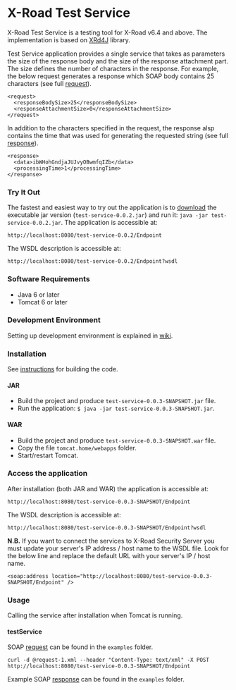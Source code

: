 # X-Road Test Service

X-Road Test Service is a testing tool for X-Road v6.4 and above. The implementation is based on [XRd4J](https://github.com/petkivim/xrd4j) library. 

Test Service application provides a single service that takes as parameters the size of the response body and the size of the response attachment part. The size defines the number of characters in the response. For example, the below request generates a response which SOAP body contains 25 characters (see full [request](https://github.com/petkivim/x-road-test-service/blob/master/examples/request-1.xml)).

```
<request>
  <responseBodySize>25</responseBodySize>
  <responseAttachmentSize>0</responseAttachmentSize>
</request>
```

In addition to the characters specified in the request, the response alsp contains the time that was used for generating the requested string  (see full [response](https://github.com/petkivim/x-road-test-service/blob/master/examples/response-1.xml)).

```
<response>
  <data>ibWHohGndjaJUJvyOBwmfqIZb</data>
  <processingTime>1</processingTime>
</response>
```

### Try It Out

The fastest and easiest way to try out the application is to [download](https://github.com/petkivim/x-road-test-service/releases/download/v0.0.2/test-service-0.0.2.jar) the executable jar version (```test-service-0.0.2.jar```) and run it: ```java -jar test-service-0.0.2.jar```. The application is accessible at:

```
http://localhost:8080/test-service-0.0.2/Endpoint
```

The WSDL description is accessible at:

```
http://localhost:8080/test-service-0.0.2/Endpoint?wsdl
```

### Software Requirements

* Java 6 or later
* Tomcat 6 or later

### Development Environment

Setting up development environment is explained in [wiki](https://github.com/petkivim/x-road-test-service/wiki/Setting-up-Development-Environment).

### Installation

See [instructions](https://github.com/petkivim/x-road-test-service/wiki/Building-the-Code) for building the code.

#### JAR

* Build the project and produce ```test-service-0.0.3-SNAPSHOT.jar``` file.
* Run the application: ```$ java -jar test-service-0.0.3-SNAPSHOT.jar```.

#### WAR

* Build the project and produce ```test-service-0.0.3-SNAPSHOT.war``` file.
* Copy the file ```tomcat.home/webapps``` folder.
* Start/restart Tomcat.

### Access the application

After installation (both JAR and WAR) the application is accessible at:

```
http://localhost:8080/test-service-0.0.3-SNAPSHOT/Endpoint
```

The WSDL description is accessible at:

```
http://localhost:8080/test-service-0.0.3-SNAPSHOT/Endpoint?wsdl
```

**N.B.** If you want to connect the services to X-Road Security Server you must update your server's IP address / host name to the WSDL file. Look for the below line and replace the default URL with your server's IP / host name.

```
<soap:address location="http://localhost:8080/test-service-0.0.3-SNAPSHOT/Endpoint" />
```

### Usage

Calling the service after installation when Tomcat is running.

#### testService

SOAP [request](https://github.com/petkivim/x-road-test-service/blob/master/examples/request-1.xml) can be found in the ```examples``` folder.

```
curl -d @request-1.xml --header "Content-Type: text/xml" -X POST http://localhost:8080/test-service-0.0.3-SNAPSHOT/Endpoint
```

Example SOAP [response](https://github.com/petkivim/x-road-test-service/blob/master/examples/response-1.xml) can be found in the ```examples``` folder.
